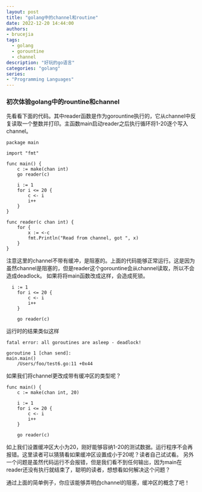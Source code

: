 ```yaml
---
layout: post
title: "golang中的channel和routine"
date: 2022-12-20 14:44:00
authors:
- brucejia
tags: 
  - golang
  - gorountine
  - channel
description: "好玩的go语言"
categories: "golang"
series:
- "Programming Languages"
---
```

 
 
### 初次体验golang中的rountine和channel

先看看下面的代码。其中reader函数是作为gorountine执行的，它从channel中反复读取一个整数并打印。主函数main启动reader之后执行循环将1-20逐个写入channel。


```
package main

import "fmt"

func main() {
	c := make(chan int)
	go reader(c)

	i := 1
	for i <= 20 {
		c <- i
		i++
	}
}

func reader(c chan int) {
	for {
		x := <-c
		fmt.Println("Read from channel, got ", x)
	}
}

```

注意这里的channel不带有缓冲，是阻塞的。上面的代码能够正常运行。这是因为虽然channel是阻塞的，但是reader这个gorountine会从channel读取，所以不会造成deadlock。
如果将将main函数改成这样，会造成死锁。

```
  i := 1
	for i <= 20 {
		c <- i
		i++
	}

	go reader(c)
```

运行时的结果类似这样

```
fatal error: all goroutines are asleep - deadlock!

goroutine 1 [chan send]:
main.main()
	/Users/foo/test6.go:11 +0x44
```

如果我们将channel更改成带有缓冲区的类型呢？

```
func main() {
	c := make(chan int, 20)

	i := 1
	for i <= 20 {
		c <- i
		i++
	}
  
	go reader(c)
```

如上我们设置缓冲区大小为20，刚好能够容纳1-20的测试数据。运行程序不会再报错。这里读者可以猜猜看如果缓冲区设置成小于20呢？读者自己试试看。
另外一个问题是虽然代码运行不会报错，但是我们看不到任何输出，因为main在reader还没有执行就结束了，聪明的读者，想想看如何解决这个问题？

通过上面的简单例子，你应该能够弄明白channel的阻塞，缓冲区的概念了吧！

